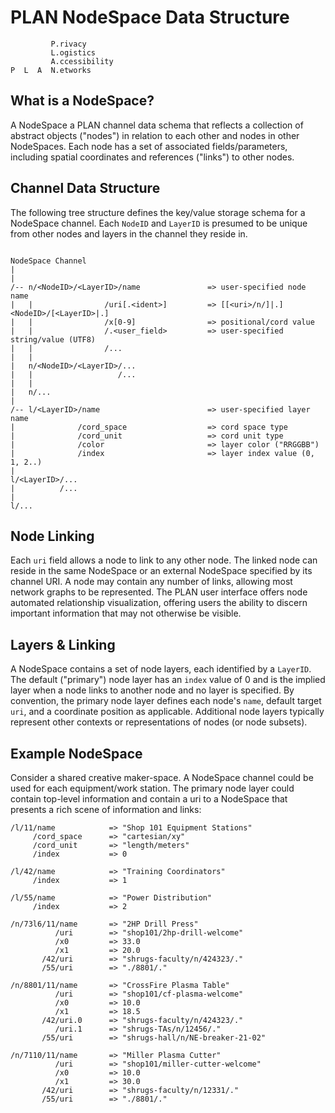 # PLAN NodeSpace Data Structure

```
         P.rivacy
         L.ogistics
         A.ccessibility
P  L  A  N.etworks
```

## What is a NodeSpace?

A NodeSpace a PLAN channel data schema that reflects a collection of abstract objects ("nodes") in relation to each other and nodes in other NodeSpaces.  Each node has a set of associated fields/parameters, including spatial coordinates and references ("links") to other nodes.  

## Channel Data Structure

The following tree structure defines the key/value storage schema for a NodeSpace channel.  Each `NodeID` and `LayerID` is presumed to be unique from other nodes and layers in the channel they reside in.  

```

NodeSpace Channel
|
|
/-- n/<NodeID>/<LayerID>/name               => user-specified node name
|   |                /uri[.<ident>]         => [[<uri>/n/]|.]<NodeID>/[<LayerID>|.]
|   |                /x[0-9]                => positional/cord value
|   |                /.<user_field>         => user-specified string/value (UTF8)
|   |                /...
|   |
|   n/<NodeID>/<LayerID>/...
|   |                   /...
|   |
|   n/...
|
/-- l/<LayerID>/name                        => user-specified layer name
|              /cord_space                  => cord space type
|              /cord_unit                   => cord unit type
|              /color                       => layer color ("RRGGBB")
|              /index                       => layer index value (0, 1, 2..)
|
l/<LayerID>/...
|          /...
|
l/...

```
## Node Linking

Each `uri` field allows a node to link to any other node.  The linked node can reside in the same NodeSpace or an external NodeSpace specified by its channel URI.  A node may contain any number of links, allowing most network graphs to be represented.  The PLAN user interface offers node automated relationship visualization, offering users the ability to discern important information that may not otherwise be visible.


## Layers & Linking

A NodeSpace contains a set of node layers, each identified by a `LayerID`.  The default ("primary") node layer has an `index` value of 0 and is the implied layer when a node links to another node and no layer is specified.  By convention, the primary node layer defines each node's `name`, default target `uri`, and a coordinate position as applicable.  Additional node layers typically represent other contexts or representations of nodes (or node subsets).  

## Example NodeSpace

Consider a shared creative maker-space. A NodeSpace channel could be used for each equipment/work station.  The primary node layer could contain top-level information and contain a uri to a NodeSpace that presents a rich scene of information and links:

```
/l/11/name            => "Shop 101 Equipment Stations"
     /cord_space      => "cartesian/xy" 
     /cord_unit       => "length/meters"
     /index           => 0

/l/42/name            => "Training Coordinators"
     /index           => 1

/l/55/name            => "Power Distribution"
     /index           => 2

/n/73l6/11/name       => "2HP Drill Press"
          /uri        => "shop101/2hp-drill-welcome"
          /x0         => 33.0
          /x1         => 20.0
       /42/uri        => "shrugs-faculty/n/424323/."
       /55/uri        => "./8801/."

/n/8801/11/name       => "CrossFire Plasma Table"
          /uri        => "shop101/cf-plasma-welcome"
          /x0         => 10.0
          /x1         => 18.5
       /42/uri.0      => "shrugs-faculty/n/424323/."
          /uri.1      => "shrugs-TAs/n/12456/."
       /55/uri        => "shrugs-hall/n/NE-breaker-21-02"

/n/7110/11/name       => "Miller Plasma Cutter"
          /uri        => "shop101/miller-cutter-welcome"
          /x0         => 10.0
          /x1         => 30.0
       /42/uri        => "shrugs-faculty/n/12331/."
       /55/uri        => "./8801/."

```
